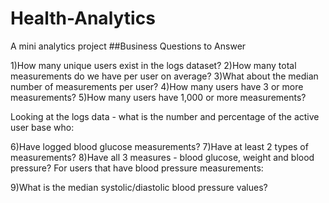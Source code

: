 # Health-Analytics
A mini analytics project
##Business Questions to Answer

1)How many unique users exist in the logs dataset?
2)How many total measurements do we have per user on average?
3)What about the median number of measurements per user?
4)How many users have 3 or more measurements?
5)How many users have 1,000 or more measurements?

Looking at the logs data - what is the number and percentage of the active user base who:

6)Have logged blood glucose measurements?
7)Have at least 2 types of measurements?
8)Have all 3 measures - blood glucose, weight and blood pressure?
For users that have blood pressure measurements:

9)What is the median systolic/diastolic blood pressure values?
